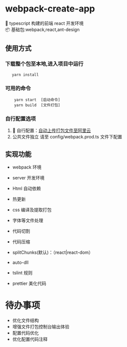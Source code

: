 # webpack-create-app

🚀 typescript 构建的前端 react 开发环境  
📦 基础包:webpack,react,ant-design

## 使用方式

### 下载整个包至本地,进入项目中运行

```npm
   yarn install
```

### 可用的命令

```npm
    yarn start  [启动命令]
    yarn build  [文件打包]
```

### 自行配置选项

1. 🌟 自行配置：[自动上传打包文件至阿里云](https://github.com/mfylee/webpack-aliyun-oss-plugin#readme)
2. 公共文件独立 请至 config/webpack.prod.ts 文件下配置

## 实现功能

- webpack 环境
- server 开发环境
- Html 自动依赖
- 热更新

- css 编译及提取打包
- 字体等文件处理

- 代码切割
- 代码压缩
- splitChunks(默认)：（react|react-dom）
- auto-dll

- tslint 规则
- prettier 美化代码

# 待办事项

- 优化文件结构
- 增强文件打包控制台输出体验
- 配置代码优化
- 优化配置代码注释
